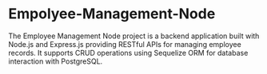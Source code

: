 # Empolyee-Management-Node
The Employee Management Node project is a backend application built with Node.js and Express.js providing RESTful APIs for managing employee records. It supports CRUD operations using Sequelize ORM for database interaction with PostgreSQL.
